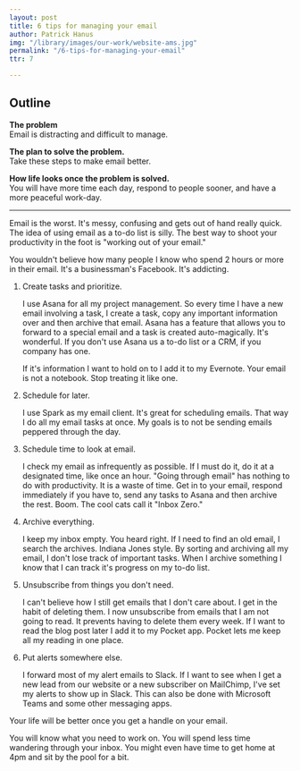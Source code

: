 ```yaml
---
layout: post
title: 6 tips for managing your email
author: Patrick Hanus
img: "/library/images/our-work/website-ams.jpg"
permalink: "/6-tips-for-managing-your-email"
ttr: 7

---
```

## **Outline**

**The problem**  
Email is distracting and difficult to manage.

**The plan to solve the problem.**  
Take these steps to make email better.

**How life looks once the problem is solved.**  
You will have more time each day, respond to people sooner, and have a more peaceful work-day.

***

Email is the worst. It's messy, confusing and gets out of hand really quick. The idea of using email as a to-do list is silly. The best way to shoot your productivity in the foot is "working out of your email."

You wouldn't believe how many people I know who spend 2 hours or more in their email. It's a businessman's Facebook. It's addicting.

1. Create tasks and prioritize.

   I use Asana for all my project management. So every time I have a new email involving a task, I create a task, copy any important information over and then archive that email. Asana has a feature that allows you to forward to a special email and a task is created auto-magically. It's wonderful. If you don't use Asana us a to-do list or a CRM, if you company has one.

   If it's information I want to hold on to I add it to my Evernote. Your email is not a notebook. Stop treating it like one.
2. Schedule for later.

   I use Spark as my email client. It's great for scheduling emails. That way I do all my email tasks at once. My goals is to not be sending emails peppered through the day.
3. Schedule time to look at email.

   I check my email as infrequently as possible. If I must do it, do it at a designated time, like once an hour. "Going through email" has nothing to do with productivity. It is a waste of time. Get in to your email, respond immediately if you have to, send any tasks to Asana and then archive the rest. Boom. The cool cats call it "Inbox Zero."


4. Archive everything.

   I keep my inbox empty. You heard right. If I need to find an old email, I search the archives. Indiana Jones style. By sorting and archiving all my email, I don't lose track of important tasks. When I archive something I know that I can track it's progress on my to-do list. 


5. Unsubscribe from things you don't need.

   I can't believe how I still get emails that I don't care about. I get in the habit of deleting them. I now unsubscribe from emails that I am not going to read. It prevents having to delete them every week. If I want to read the blog post later I add it to my Pocket app. Pocket lets me keep all my reading in one place.
6. Put alerts somewhere else.

   I forward most of my alert emails to Slack. If I want to see when I get a new lead from our website or a new subscriber on MailChimp, I've set my alerts to show up in Slack. This can also be done with Microsoft Teams and some other messaging apps.

Your life will be better once you get a handle on your email.

You will know what you need to work on. You will spend less time wandering through your inbox. You might even have time to get home at 4pm and sit by the pool for a bit.